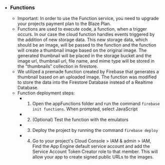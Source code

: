 
- ### Functions
  - Important: In order to use the Function service, you need to upgrade your projects payment plan to the Blaze Plan.
  - Functions are used to execute code, a function, when a trigger occurs. In our case the cloud function handles events 
    triggered by the addition of new storage data. This new storage data, which should be an image, will be passed to the
    function and the function will create a thumbnail image based on the original image. The generated thumbnail will be 
    placed in the storage bucket and the image url, thumbnail url, file name, and mime type will be stored in the 
    "thumbnails" collection in firestore.
  - We utilized a premade function created by Firebase that generates a thumbnail based on an uploaded image. The function was
    modified to store the data into the Firestore Database instead of a Realtime Database.
  - Function deployment steps:
    - 1) Open the appFunctions folder and run the command ```firebase init functions```. When prompted, select JavaScript
    - 2) (Optional) Test the function with the emulators 
    - 3) Deploy the project by running the command ```firebase deploy```
    - 4) Go to your project's Cloud Console > IAM & admin > IAM, Find the App Engine default service account and add the Service 
         Account Token Creator role to that member. This will allow your app to create signed public URLs to the images.
